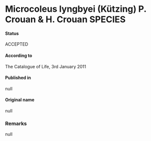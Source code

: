 Microcoleus lyngbyei (Kützing) P. Crouan & H. Crouan SPECIES
=======

#### Status
ACCEPTED

#### According to
The Catalogue of Life, 3rd January 2011

#### Published in
null

#### Original name
null

### Remarks
null